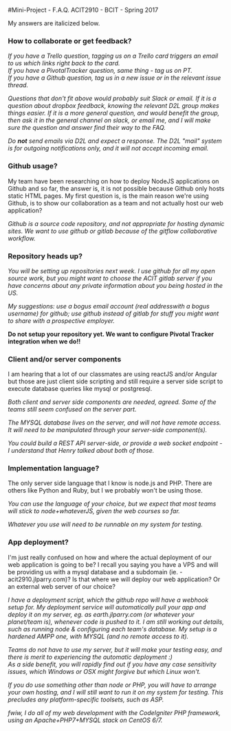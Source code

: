 #Mini-Project - F.A.Q.
ACIT2910 - BCIT - Spring 2017

My answers are italicized below.

### How to collaborate or get feedback?

_If you have a Trello question, tagging us on a Trello card triggers an email to us which links right back to the card.  
If you have a PivotalTracker question, same thing - tag us on PT.  
If you have a Github question, tag us in a new issue or in the relevant issue thread._

_Questions that don't fit above would probably suit Slack or email.
If it is a question about dropbox feedback, knowing the relevant D2L group makes things easier.
If it is a more general question, and would benefit the group, then ask it in the general channel on slack, or email me, 
and I will make sure the question and answer find their way to the FAQ._

_Do **not** send emails via D2L and expect a response. The D2L "mail" system is for outgoing notifications only,
and it will not accept incoming email._

### Github usage?

My team have been researching on how to deploy NodeJS applications on Github and so far, the answer is, it is not possible because Github only hosts static HTML pages. 
My first question is, is the main reason we're using Github, is to show our collaboration as a team and not actually host our web application?

_Github is a source code repository, and not appropriate for hosting dynamic sites. We want to use github or gitlab because of the gitflow collaborative workflow._

### Repository heads up?

_You will be setting up repositories next week. I use github for all my open source work, but you might want
to choose the ACIT gitlab server if you have concerns about any private information about you being hosted in the US._

_My suggestions: use a bogus email account (real addresswith a bogus username) for github; use github 
instead of gitlab for stuff you might want to share with a prospective employer._

**Do not setup your repository yet. We want to configure Pivotal Tracker integration when we do!!** 

### Client and/or server components

I am hearing that a lot of our classmates are using reactJS and/or Angular but those are just client side scripting 
and still require a server side script to execute database queries like mysql or postgresql. 

_Both client and server side components are needed, agreed. Some of the teams still seem confused on the server part._

_The MYSQL database lives on the server, and will not have remote access. 
It will need to be manipulated through your server-side component(s)._

_You could build a REST API server-side, or provide a web socket endpoint - I understand that Henry talked about both of those._

### Implementation language?

The only server side language that I know is node.js and PHP. There are others like Python and Ruby, but I we probably won't be using those.

_You can use the language of your choice, but we expect that most teams will stick to node+whateverJS, given the web courses so far._

_Whatever you use will need to be runnable on my system for testing._

### App deployment?

I'm just really confused on how and where the actual deployment of our web application is going to be? 
I recall you saying you have a VPS and will be providing us with a mysql database and a subdomain (ie. - acit2910.jlparry.com)? 
Is that where we will deploy our web application? Or an external web server of our choice?

_I have a deployment script, which the github repo will have a webhook setup for. 
My deployment service will automatically pull your app and deploy it on my server, eg. as earth.jlparry.com (or whatever your planet/team is),
whenever code is pushed to it. 
I am still working out details, such as running node & configuring each team's database. 
My setup is a hardened AMPP one, with MYSQL (and no remote access to it)._

_Teams do not *have* to use my server, but it will make your testing easy, and there is merit to experiencing the automatic deployment :)  
As a side benefit, you will rapidly find out if you have any case sensitivity issues,
which Windows or OSX might forgive but which Linux won't._

_If you do use something other than node or PHP, you will have to arrange your own hosting, and I will still want to run it on my system for testing.
This precludes any platform-specific toolsets, such as ASP._

_fwiw, I do all of my web development with the CodeIgniter PHP framework, using an Apache+PHP7+MYSQL stack on CentOS 6/7._
